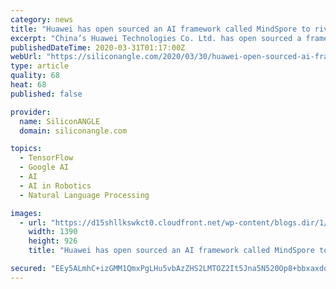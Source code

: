 ```yaml
---
category: news
title: "Huawei has open sourced an AI framework called MindSpore to rival Google’s TensorFlow"
excerpt: "China’s Huawei Technologies Co. Ltd. has open sourced a framework for artificial intelligence-based application development called MindSpore, which was first revealed last year. Huawei developed MindSpore alongside partners including Imperial College London, Peking University and the University of Edinburgh, as well as a Turkish robotics ..."
publishedDateTime: 2020-03-31T01:17:00Z
webUrl: "https://siliconangle.com/2020/03/30/huawei-open-sourced-ai-framework-called-mindspore-rival-googles-tensorflow/"
type: article
quality: 68
heat: 68
published: false

provider:
  name: SiliconANGLE
  domain: siliconangle.com

topics:
  - TensorFlow
  - Google AI
  - AI
  - AI in Robotics
  - Natural Language Processing

images:
  - url: "https://d15shllkswkct0.cloudfront.net/wp-content/blogs.dir/1/files/2020/03/33049627858_9852cfe418_h.jpg"
    width: 1390
    height: 926
    title: "Huawei has open sourced an AI framework called MindSpore to rival Google’s TensorFlow"

secured: "EEy5ALmhC+izGMM1QmxPgLHu5vbAzZHS2LMTOZ2It5Jna5N520Op8+bbxaxdq3Dfm07mBA7wH505x0I/X16Uy8samVIc+4sYCXUjl1GYwa/GpDqW6p717yQ6TEzhJ/9JrshtuW6Ze6hs4YqghzWM0gCDk0lvipf45flmbAC7eFV+nh+jCBgxIYslr522PI93VbDj05StoNATlIn1a2dsQu+Prl7dUpVPaxwdJoU5vLwZuI5hM4xDbTytOOSKvEniBhMDXsqpvDXaZ1Giy89Y8rCNH85ZH4tfEzJsrZw9rSt5oOZrgBwyO4tdE4N/fu6P;li4/T4xbsSkA17pTL0VhhQ=="
---
```


